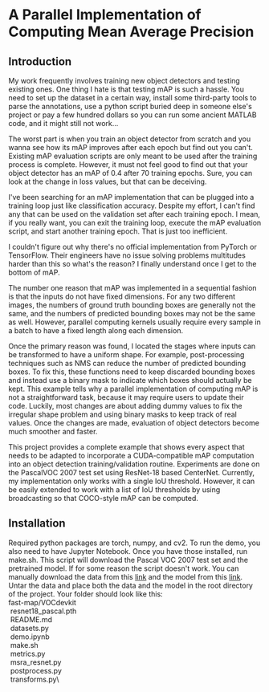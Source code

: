 # A Parallel Implementation of Computing Mean Average Precision
## Introduction
My work frequently involves training new object detectors and testing existing ones. One thing I hate is that testing mAP is such a hassle. You need to set up the dataset in a certain way, install some third-party tools to parse the annotations, use a python script buried deep in someone else's project or pay a few hundred dollars so you can run some ancient MATLAB code, and it might still not work...

The worst part is when you train an object detector from scratch and you wanna see how its mAP improves after each epoch but find out you can't. Existing mAP evaluation scripts are only meant to be used after the training process is complete. However, it must not feel good to find out that your object detector has an mAP of 0.4 after 70 training epochs. Sure, you can look at the change in loss values, but that can be deceiving.

I've been searching for an mAP implementation that can be plugged into a training loop just like classification accuracy. Despite my effort, I can't find any that can be used on the validation set after each training epoch. I mean, if you really want, you can exit the training loop, execute the mAP evaluation script, and start another training epoch. That is just too inefficient.

I couldn't figure out why there's no official implementation from PyTorch or TensorFlow. Their engineers have no issue solving problems multitudes harder than this so what's the reason? I finally understand once I get to the bottom of mAP.

The number one reason that mAP was implemented in a sequential fashion is that the inputs do not have fixed dimensions. For any two different images, the numbers of ground truth bounding boxes are generally not the same, and the numbers of predicted bounding boxes may not be the same as well. However, parallel computing kernels usually require every sample in a batch to have a fixed length along each dimension.

Once the primary reason was found, I located the stages where inputs can be transformed to have a uniform shape. For example, post-processing techniques such as NMS can reduce the number of predicted bounding boxes. To fix this, these functions need to keep discarded bounding boxes and instead use a binary mask to indicate which boxes should actually be kept. This example tells why a parallel implementation of computing mAP is not a straightforward task, because it may require users to update their code. Luckily, most changes are about adding dummy values to fix the irregular shape problem and using binary masks to keep track of real values. Once the changes are made, evaluation of object detectors become much smoother and faster.

This project provides a complete example that shows every aspect that needs to be adapted to incorporate a CUDA-compatible mAP computation into an object detection training/validation routine. Experiments are done on the PascalVOC 2007 test set using ResNet-18 based CenterNet. Currently, my implementation only works with a single IoU threshold. However, it can be easily extended to work with a list of IoU thresholds by using broadcasting so that COCO-style mAP can be computed.

## Installation
Required python packages are torch, numpy, and cv2. To run the demo, you also need to have Jupyter Notebook. Once you have those installed, run make.sh. This script will download the Pascal VOC 2007 test set and the pretrained model. If for some reason the script doesn't work. You can manually download the data from this [link](http://host.robots.ox.ac.uk/pascal/VOC/voc2007/VOCtest_06-Nov-2007.tar) and the model from this [link](https://drive.google.com/file/d/1ZGyOpyN0ho64pEUZxAsMskK3zprNOAFg/view?usp=sharing). Untar the data and place both the data and the model in the root directory of the project. Your folder should look like this:\
fast-map/VOCdevkit\
         &nbsp;resnet18_pascal.pth\
         &nbsp;README.md\
         &nbsp;datasets.py\
         &nbsp;demo.ipynb\
         &nbsp;make.sh\
         &nbsp;metrics.py\
         &nbsp;msra_resnet.py\
         &nbsp;postprocess.py\
         &nbsp;transforms.py\
